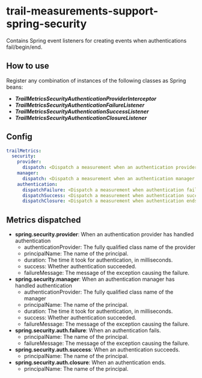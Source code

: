 # trail-measurements-support-spring-security

Contains Spring event listeners for creating events when authentications fail/begin/end.

## How to use

Register any combination of instances of the following classes as Spring beans:
- **_TrailMetricsSecurityAuthenticationProviderInterceptor_**
- **_TrailMetricsSecurityAuthenticationFailureListener_**
- **_TrailMetricsSecurityAuthenticationSuccessListener_**
- **_TrailMetricsSecurityAuthenticationClosureListener_**

## Config

```yaml
trailMetrics:
  security:
    provider:
      dispatch: <Dispatch a measurement when an authentication provider has handled authentication, false by default>
    manager:
      dispatch: <Dispatch a measurement when an authentication manager has handled authentication, false by default>
    authentication:
      dispatchFailure: <Dispatch a measurement when authentication fails, false by default>
      dispatchSuccess: <Dispatch a measurement when authentication succeeds, false by default>
      dispatchClosure: <Dispatch a measurement when authentication ends, false by default>
```

## Metrics dispatched
- **spring.security.provider**: When an authentication provider has handled authentication
  - authenticationProvider: The fully qualified class name of the provider
  - principalName: The name of the principal.
  - duration: The time it took for authentication, in milliseconds.
  - success: Whether authentication succeeded.
  - failureMessage: The message of the exception causing the failure.
- **spring.security.manager**: When an authentication manager has handled authentication
  - authenticationProvider: The fully qualified class name of the manager
  - principalName: The name of the principal.
  - duration: The time it took for authentication, in milliseconds.
  - success: Whether authentication succeeded.
  - failureMessage: The message of the exception causing the failure.
- **spring.security.auth.failure**: When an authentication fails.
  - principalName: The name of the principal.
  - failureMessage: The message of the exception causing the failure.
- **spring.security.auth.success**: When an authentication succeeds.
  - principalName: The name of the principal.
- **spring.security.auth.closure**: When an authentication ends.
  - principalName: The name of the principal.